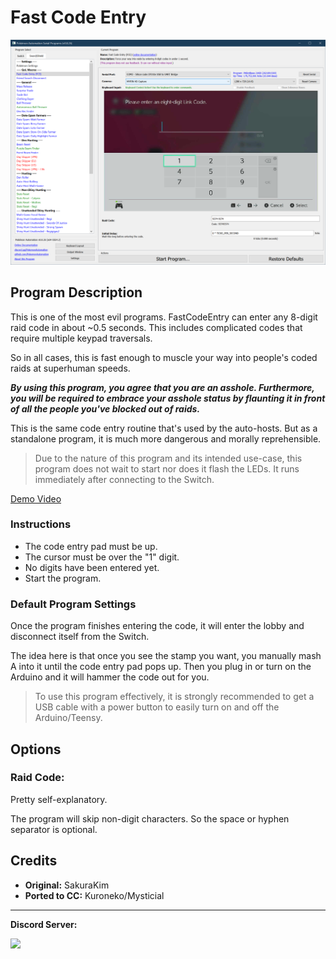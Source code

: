 # Fast Code Entry

<img src="images/FastCodeEntry-0.png">


## Program Description

This is one of the most evil programs. FastCodeEntry can enter any 8-digit raid code in about ~0.5 seconds. This includes complicated codes that require multiple keypad traversals.

So in all cases, this is fast enough to muscle your way into people's coded raids at superhuman speeds.

***By using this program, you agree that you are an asshole. Furthermore, you will be required to embrace your asshole status by flaunting it in front of all the people you've blocked out of raids.***

This is the same code entry routine that's used by the auto-hosts. But as a standalone program, it is much more dangerous and morally reprehensible.

> Due to the nature of this program and its intended use-case, this program does not wait to start nor does it flash the LEDs. It runs immediately after connecting to the Switch.

[Demo Video](https://cdn.discordapp.com/attachments/755635697737531544/809314697476046898/Serial_-_FCE.mov)

### Instructions

- The code entry pad must be up.
- The cursor must be over the "1" digit.
- No digits have been entered yet.
- Start the program.

### Default Program Settings

Once the program finishes entering the code, it will enter the lobby and disconnect itself from the Switch.

The idea here is that once you see the stamp you want, you manually mash A into it until the code entry pad pops up. Then you plug in or turn on the Arduino and it will hammer the code out for you.

> To use this program effectively, it is strongly recommended to get a USB cable with a power button to easily turn on and off the Arduino/Teensy.


## Options

### Raid Code:

Pretty self-explanatory.

The program will skip non-digit characters. So the space or hyphen separator is optional.


## Credits

- **Original:** SakuraKim
- **Ported to CC:** Kuroneko/Mysticial


<hr>

**Discord Server:** 

[<img src="https://canary.discordapp.com/api/guilds/695809740428673034/widget.png?style=banner2">](https://discord.gg/cQ4gWxN)


